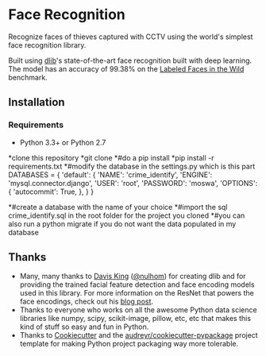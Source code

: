 # Face Recognition

Recognize  faces of thieves captured with CCTV using 
the world's simplest face recognition library.

Built using [dlib](http://dlib.net/)'s state-of-the-art face recognition
built with deep learning. The model has an accuracy of 99.38% on the
[Labeled Faces in the Wild](http://vis-www.cs.umass.edu/lfw/) benchmark.



## Installation

### Requirements

  * Python 3.3+ or Python 2.7
  
  *clone this repository
  *git clone
  *#do a pip install 
  *pip install -r requirements.txt
  *#modify the database in the settings.py which is this part
  DATABASES = {
    'default': {
        'NAME': 'crime_identify',
        'ENGINE': 'mysql.connector.django',
        'USER': 'root',
        'PASSWORD': 'moswa',
        'OPTIONS': {
          'autocommit': True,
        },
    }
}

*#create a database with the name of your choice
*#import the sql crime_identify.sql in the root folder for the project you cloned
*#you can also run a python migrate if you do not want the data populated in my database
  
  



## Thanks

* Many, many thanks to [Davis King](https://github.com/davisking) ([@nulhom](https://twitter.com/nulhom))
  for creating dlib and for providing the trained facial feature detection and face encoding models
  used in this library. For more information on the ResNet that powers the face encodings, check out
  his [blog post](http://blog.dlib.net/2017/02/high-quality-face-recognition-with-deep.html).
* Thanks to everyone who works on all the awesome Python data science libraries like numpy, scipy, scikit-image,
  pillow, etc, etc that makes this kind of stuff so easy and fun in Python.
* Thanks to [Cookiecutter](https://github.com/audreyr/cookiecutter) and the
  [audreyr/cookiecutter-pypackage](https://github.com/audreyr/cookiecutter-pypackage) project template
  for making Python project packaging way more tolerable.

